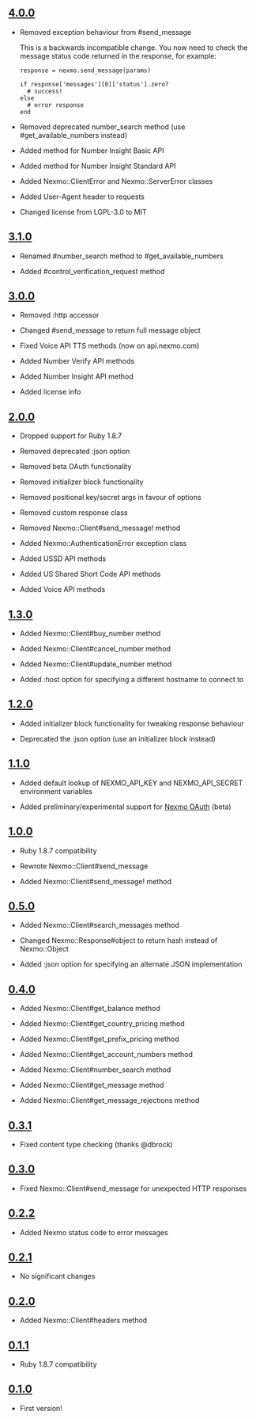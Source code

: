 ## [4.0.0](https://github.com/Nexmo/ruby-nexmo/tree/v4.0.0)

* Removed exception behaviour from #send_message

  This is a backwards incompatible change. You now need to check the message status code returned in the response, for example:

      response = nexmo.send_message(params)

      if response['messages'][0]['status'].zero?
        # success!
      else
        # error response
      end

* Removed deprecated number_search method (use #get_available_numbers instead)

* Added method for Number Insight Basic API

* Added method for Number Insight Standard API

* Added Nexmo::ClientError and Nexmo::ServerError classes

* Added User-Agent header to requests

* Changed license from LGPL-3.0 to MIT

## [3.1.0](https://github.com/Nexmo/ruby-nexmo/tree/v3.1.0)

* Renamed #number_search method to #get_available_numbers

* Added #control_verification_request method

## [3.0.0](https://github.com/Nexmo/ruby-nexmo/tree/v3.0.0)

* Removed :http accessor

* Changed #send_message to return full message object

* Fixed Voice API TTS methods (now on api.nexmo.com)

* Added Number Verify API methods

* Added Number Insight API method

* Added license info

## [2.0.0](https://github.com/Nexmo/ruby-nexmo/tree/v2.0.0)

* Dropped support for Ruby 1.8.7

* Removed deprecated :json option

* Removed beta OAuth functionality

* Removed initializer block functionality

* Removed positional key/secret args in favour of options

* Removed custom response class

* Removed Nexmo::Client#send_message! method

* Added Nexmo::AuthenticationError exception class

* Added USSD API methods

* Added US Shared Short Code API methods

* Added Voice API methods

## [1.3.0](https://github.com/Nexmo/ruby-nexmo/tree/v1.3.0)

* Added Nexmo::Client#buy_number method

* Added Nexmo::Client#cancel_number method

* Added Nexmo::Client#update_number method

* Added :host option for specifying a different hostname to connect to

## [1.2.0](https://github.com/Nexmo/ruby-nexmo/tree/v1.2.0)

* Added initializer block functionality for tweaking response behaviour

* Deprecated the :json option (use an initializer block instead)

## [1.1.0](https://github.com/Nexmo/ruby-nexmo/tree/v1.1.0)

* Added default lookup of NEXMO_API_KEY and NEXMO_API_SECRET environment variables

* Added preliminary/experimental support for [Nexmo OAuth](https://labs.nexmo.com/#oauth) (beta)

## [1.0.0](https://github.com/Nexmo/ruby-nexmo/tree/v1.0.0)

* Ruby 1.8.7 compatibility

* Rewrote Nexmo::Client#send_message

* Added Nexmo::Client#send_message! method

## [0.5.0](https://github.com/Nexmo/ruby-nexmo/tree/v0.5.0)

* Added Nexmo::Client#search_messages method

* Changed Nexmo::Response#object to return hash instead of Nexmo::Object

* Added :json option for specifying an alternate JSON implementation

## [0.4.0](https://github.com/Nexmo/ruby-nexmo/tree/v0.4.0)

* Added Nexmo::Client#get_balance method

* Added Nexmo::Client#get_country_pricing method

* Added Nexmo::Client#get_prefix_pricing method

* Added Nexmo::Client#get_account_numbers method

* Added Nexmo::Client#number_search method

* Added Nexmo::Client#get_message method

* Added Nexmo::Client#get_message_rejections method

## [0.3.1](https://github.com/Nexmo/ruby-nexmo/tree/v0.3.1)

* Fixed content type checking (thanks @dbrock)

## [0.3.0](https://github.com/Nexmo/ruby-nexmo/tree/v0.3.0)

* Fixed Nexmo::Client#send_message for unexpected HTTP responses

## [0.2.2](https://github.com/Nexmo/ruby-nexmo/tree/v0.2.2)

* Added Nexmo status code to error messages

## [0.2.1](https://github.com/Nexmo/ruby-nexmo/tree/v0.2.1)

* No significant changes

## [0.2.0](https://github.com/Nexmo/ruby-nexmo/tree/v0.2.0)

* Added Nexmo::Client#headers method

## [0.1.1](https://github.com/Nexmo/ruby-nexmo/tree/v0.1.1)

* Ruby 1.8.7 compatibility

## [0.1.0](https://github.com/Nexmo/ruby-nexmo/tree/v0.1.0)

* First version!
